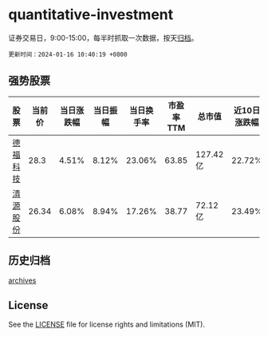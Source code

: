 # quantitative-investment

证券交易日，9:00-15:00，每半时抓取一次数据，按天[归档](archives)。

`更新时间：2024-01-16 10:40:19 +0800`

## 强势股票

|股票|当前价|当日涨跌幅|当日振幅|当日换手率|市盈率TTM|总市值|近10日涨跌幅|
|----|----|----|----|----|----|----|----|
|[德福科技](https://xueqiu.com/S/SZ301511)|28.3|4.51%|8.12%|23.06%|63.85|127.42亿|22.72%|
|[清源股份](https://xueqiu.com/S/SH603628)|26.34|6.08%|8.94%|17.26%|38.77|72.12亿|23.49%|

## 历史归档

[archives](archives)

## License

See the [LICENSE](LICENSE) file for license rights and limitations (MIT).